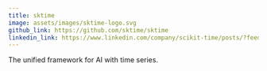 ```yaml
---
title: sktime
image: assets/images/sktime-logo.svg
github_link: https://github.com/sktime/sktime
linkedin_link: https://www.linkedin.com/company/scikit-time/posts/?feedView=all
---
```


The unified framework for AI with time series.
